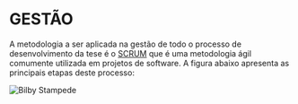 GESTÃO
===========

A metodologia a ser aplicada na gestão de todo o processo de desenvolvimento da tese é o [SCRUM](http://pt.wikipedia.org/wiki/Scrum) que é uma metodologia ágil comumente utilizada em projetos de software. A figura abaixo apresenta as principais etapas deste processo: 

![Bilby Stampede](https://cloud.githubusercontent.com/assets/7033078/5713739/9c231194-9aa6-11e4-9947-03905756efb0.png)
